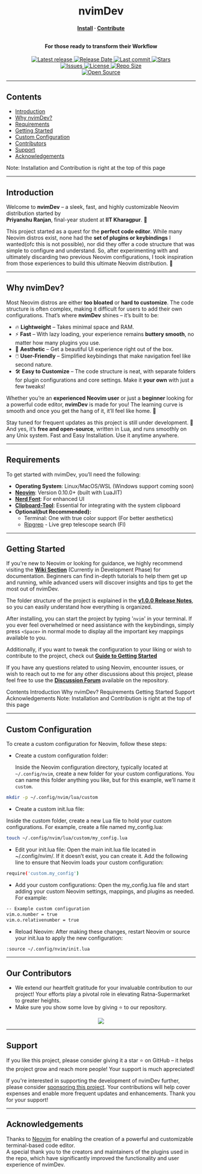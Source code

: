 <div align="center">
  <h1>nvimDev</h1>
  <h4 align="center">
    <a href="https://github.com/prrockzed/nvimdev/blob/main/INSTALL.md">Install</a>
    ·
    <a href="https://github.com/prrockzed/nvimDev/blob/main/.github/CONTRIBUTING.md">Contribute</a>
    </br>
    </br>
  <p>For those ready to transform their Workflow</p>
 </h4>

  <p>
    <a href="https://github.com/prrockzed/nvimDev/releases/latest">
      <img alt="Latest release" src="https://img.shields.io/github/v/release/prrockzed/nvimDev?style=for-the-badge&logo=github&color=C9CBFF&logoColor=D9E0EE&labelColor=302D41&include_prerelease&sort=semver" />
    </a>
    <a href="https://github.com/prrockzed/nvimDev/releases/latest">
      <img alt="Release Date" src="https://img.shields.io/github/release-date/prrockzed/nvimDev?style=for-the-badge&logo=calendar&color=F2CDCD&logoColor=D9E0EE&labelColor=302D41" />
    </a>
    <a href="https://github.com/prrockzed/nvimDev/pulse">
      <img alt="Last commit" src="https://img.shields.io/github/last-commit/prrockzed/nvimDev?style=for-the-badge&logo=git&color=8bd5ca&logoColor=D9E0EE&labelColor=302D41"/>
    </a>
    <a href="https://github.com/prrockzed/nvimDev/stargazers">
      <img alt="Stars" src="https://img.shields.io/github/stars/prrockzed/nvimDev?style=for-the-badge&logo=starship&color=c69ff5&logoColor=D9E0EE&labelColor=302D41" />
    </a>
    </br>
    <a href="https://github.com/prrockzed/nvimDev/issues">
      <img alt="Issues" src="https://img.shields.io/github/issues/prrockzed/nvimDev?style=for-the-badge&logo=bilibili&color=F5E0DC&logoColor=D9E0EE&labelColor=302D41" />
    </a>
    <a href="https://github.com/prrockzed/nvimDev/blob/main/LICENSE">
      <img alt="License" src="https://img.shields.io/github/license/prrockzed/nvimDev?style=for-the-badge&logo=creativecommons&color=ee999f&logoColor=D9E0EE&labelColor=302D41" />
    </a>
    <a href="https://github.com/prrockzed/nvimDev">
      <img alt="Repo Size" src="https://img.shields.io/github/repo-size/prrockzed/nvimDev?style=for-the-badge&logo=codesandbox&color=%23DDB6F2&label=SIZE&logoColor=D9E0EE&labelColor=302D41" />
    </a>
    </br>
    <a href="https://github.com/prrockzed/nvimDev">
      <img alt="Open Source" src="https://img.shields.io/badge/Free%20and%20Open%20Source-brightgreen?style=for-the-badge" />
    </a>
  </p>
</div>

---

## Contents

- [Introduction](#introduction)
- [Why nvimDev?](#why-nvimdev)
- [Requirements](#requirements)
- [Getting Started](#getting-started)
- [Custom Configuration](#custom-configuration)
- [Contributors](#our-contributors)
- [Support](#support)
- [Acknowledgements](#acknowledgements)


Note: Installation and Contribution is right at the top of this page

---

## Introduction

Welcome to **nvimDev** – a sleek, fast, and highly customizable Neovim distribution started by
</br>
**Priyanshu Ranjan**, final-year student at **IIT Kharagpur**. 🌟

This project started as a quest for the **perfect code editor**. While many Neovim distros exist, none had the **set of plugins or keybindings** I wanted(ofc this is not possible), nor did they offer a code structure that was simple to configure and understand. So, after experimenting with and ultimately discarding two previous Neovim configurations, I took inspiration from those experiences to build this ultimate Neovim distribution. 🚀

---

## Why **nvimDev**?

Most Neovim distros are either **too bloated** or **hard to customize**. The code structure is often complex, making it difficult for users to add their own configurations. That’s where **nvimDev** shines – it’s built to be:

- 🔥 **Lightweight** – Takes minimal space and RAM.
- ⚡ **Fast** – With lazy loading, your experience remains **buttery smooth**, no matter how many plugins you use.
- 🎨 **Aesthetic** – Get a beautiful UI experience right out of the box.
- 🖱️ **User-Friendly** – Simplified keybindings that make navigation feel like second nature.
- 🛠️ **Easy to Customize** – The code structure is neat, with separate folders for plugin configurations and core settings. Make it **your own** with just a few tweaks!

Whether you’re an **experienced Neovim user** or just a **beginner** looking for a powerful code editor, **nvimDev** is made for you! The learning curve is smooth and once you get the hang of it, it’ll feel like home. 🏡

Stay tuned for frequent updates as this project is still under development. 🌱 And yes, it’s **free and open-source**, written in Lua, and runs smoothly on any Unix system. Fast and Easy Installation. Use it anytime anywhere.

---

## Requirements

To get started with nvimDev, you’ll need the following:

- **Operating System**: Linux/MacOS/WSL (Windows support coming soon)
- **[Neovim](https://github.com/neovim/neovim/releases/tag/stable)**: Version 0.10.0+ (built with LuaJIT)
- **[Nerd Font](https://www.nerdfonts.com/font-downloads)**: For enhanced UI
- **[Clipboard-Tool](https://neovim.io/doc/user/provider.html#clipboard-tool)**: Essential for integrating with the system clipboard
- **Optional(but Recommended):**
  - Terminal: One with true color support (For better aesthetics)
  - [Ripgrep](https://github.com/BurntSushi/ripgrep) - Live grep telescope search (<Leader>Fl)

---

## Getting Started

If you're new to Neovim or looking for guidance, we highly recommend visiting the **[Wiki Section](https://github.com/prrockzed/nvimDev/wiki)** (Currently in Development Phase) for documentation. Beginners can find in-depth tutorials to help them get up and running, while advanced users will discover insights and tips to get the most out of nvimDev.

The folder structure of the project is explained in the **[v1.0.0 Release Notes](https://github.com/prrockzed/nvimDev/releases/tag/v1.0.0)**, so you can easily understand how everything is organized.

After installing, you can start the project by typing '`nvim`' in your terminal. If you ever feel overwhelmed or need assistance with the keybindings, simply press `<Space>` in normal mode to display all the important key mappings available to you.

Additionally, if you want to tweak the configuration to your liking or wish to contribute to the project, check out **[Guide to Getting Started](https://github.com/prrockzed/nvimDev/blob/main/.github/CONTRIBUTING.md#guide-to-getting-started)**

If you have any questions related to using Neovim, encounter issues, or wish to reach out to me for any other discussions about this project, please feel free to use the **[Discussion Forum](https://github.com/prrockzed/nvimDev/discussions)** available on the repository.

Contents
Introduction
Why nvimDev?
Requirements
Getting Started
Support
Acknowledgements
Note: Installation and Contribution is right at the top of this page

---

## Custom Configuration
To create a custom configuration for Neovim, follow these steps:

- Create a custom configuration folder:

   Inside the Neovim configuration directory, typically located at `~/.config/nvim`, create a new folder for your custom configurations. You can name this folder anything you like, but for this example, we’ll name it `custom`.

```bash
mkdir -p ~/.config/nvim/lua/custom
```
- Create a custom init.lua file:

Inside the custom folder, create a new Lua file to hold your custom configurations. For example, create a file named my_config.lua:

```bash
touch ~/.config/nvim/lua/custom/my_config.lua
```

- Edit your init.lua file:
Open the main init.lua file located in ~/.config/nvim/. If it doesn’t exist, you can create it. Add the following line to ensure that Neovim loads your custom configuration:

```bash
require('custom.my_config')
```

- Add your custom configurations:
Open the my_config.lua file and start adding your custom Neovim settings, mappings, and plugins as needed. For example:

```bash
-- Example custom configuration
vim.o.number = true             
vim.o.relativenumber = true
```

- Reload Neovim:
After making these changes, restart Neovim or source your init.lua to apply the new configuration:

```bash
:source ~/.config/nvim/init.lua
```

---

## Our Contributors

- We extend our heartfelt gratitude for your invaluable contribution to our project! Your efforts play a pivotal role in elevating Ratna-Supermarket to greater heights.
- Make sure you show some love by giving ⭐ to our repository.

<div align="center">

  <a href="https://github.com/prrockzed/nvimDev">
    <img src="https://contrib.rocks/image?repo=prrockzed/nvimDev&&max=1000" />
  </a>
</div>

---

## Support

If you like this project, please consider giving it a star ⭐ on GitHub – it helps the project grow and reach more people! Your support is much appreciated!
</br>

If you're interested in supporting the development of nvimDev further, please consider [sponsoring this project](https://github.com/sponsors/prrockzed). Your contributions will help cover expenses and enable more frequent updates and enhancements. Thank you for your support!

---

## Acknowledgements

Thanks to [Neovim](https://github.com/neovim/neovim) for enabling the creation of a powerful and customizable terminal-based code editor.
</br>
A special thank you to the creators and maintainers of the plugins used in the repo, which have significantly improved the functionality and user experience of nvimDev.
